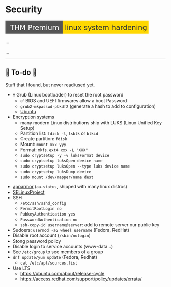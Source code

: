 # Security

[![linuxsystemhardening](../../../cybersecurity/_badges/thmp/linuxsystemhardening.svg)](https://tryhackme.com/room/linuxsystemhardening)

<div class="row row-cols-md-2"><div>
...
</div><div>

...
</div></div>

<hr class="sep-both">

## 👻 To-do 👻

Stuff that I found, but never read/used yet.

<div class="row row-cols-md-2"><div>

* 💀 Grub (Linux bootloader) to reset the root password
  * ✅ BIOS and UEFI firmwares allow a boot Password
  * `grub2-mkpasswd-pbkdf2` (generate a hash to add to configuration)
  * [Ubuntu](https://help.ubuntu.com/community/Grub2/Passwords)
* Encryption systems
  * many modern Linux distributions ship with LUKS (Linux Unified Key Setup)
  * Partition list: `fdisk -l`, `lsblk` or `blkid`
  * Create partition: `fdisk`
  * Mount: `mount xxx yyy`
  * Format: `mkfs.ext4 xxx -L "XXX"`
  * `sudo cryptsetup -y -v luksFormat device`
  * `sudo cryptsetup luksOpen device name`
  * `sudo cryptsetup luksOpen --type luks device name`
  * `sudo cryptsetup luksDump device`
  * `sudo mount /dev/mapper/name dest`
</div><div>

* [apparmor](https://www.apparmor.net/) (`aa-status`, shipped with many linux distros)
* [SELinuxProject](https://github.com/SELinuxProject)
* SSH
  * `/etc/ssh/sshd_config`
  * `PermitRootLogin no`
  * `PubkeyAuthentication yes`
  * `PasswordAuthentication no`
  * `ssh-copy-id username@server`: add to remote server our public key
* Sudoers: `usermod -aG wheel username` (Fedora, RedHat)
* Disable root account (`/sbin/nologin`)
* Stong password policy
* Disable login to service accounts (www-data...)
* See `/etc/group` to see members of a group
* `dnf update/yum update` (Fedora, Redhat)
  * `cat /etc/apt/sources.list`
* Use LTS
  * https://ubuntu.com/about/release-cycle
  * https://access.redhat.com/support/policy/updates/errata/
</div></div>